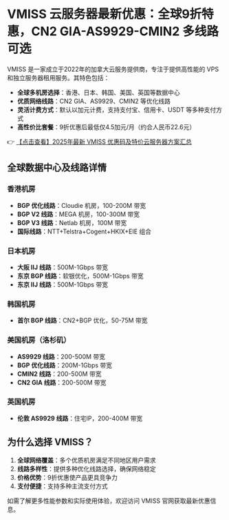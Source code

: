 # VMISS 云服务器最新优惠：全球9折特惠，CN2 GIA-AS9929-CMIN2 多线路可选

VMISS 是一家成立于2022年的加拿大云服务提供商，专注于提供高性能的 VPS 和独立服务器租用服务。其特色包括：

- **全球多机房选择**：香港、日本、韩国、美国、英国等数据中心
- **优质网络线路**：CN2 GIA、AS9929、CMIN2 等优化线路
- **灵活计费方式**：默认以加元计费，支持支付宝、信用卡、USDT 等多种支付方式
- **高性价比套餐**：9折优惠后最低仅4.5加元/月（约合人民币22.6元）

👉 [【点击查看】2025年最新 VMISS 优惠码及特价云服务器方案汇总](https://bit.ly/Vmiss)

## 全球数据中心及线路详情

### 香港机房
- **BGP 优化线路**：Cloudie 机房，100-200M 带宽
- **BGP V2 线路**：MEGA 机房，100-300M 带宽
- **BGP V3 线路**：Netlab 机房，100M 带宽
- **国际线路**：NTT+Telstra+Cogent+HKIX+EIE 组合

### 日本机房
- **大阪 IIJ 线路**：500M-1Gbps 带宽
- **东京 BGP 线路**：软银优化，500M-1Gbps 带宽
- **东京 IIJ 线路**：500M-1Gbps 带宽

### 韩国机房
- **首尔 BGP 线路**：CN2+BGP 优化，50-75M 带宽

### 美国机房（洛杉矶）
- **AS9929 线路**：200-500M 带宽
- **BGP 优化线路**：200M-1Gbps 带宽
- **CMIN2 线路**：200-500M 带宽
- **CN2 GIA 线路**：200-500M 带宽

### 英国机房
- **伦敦 AS9929 线路**：住宅IP，200-400M 带宽

## 为什么选择 VMISS？

1. **全球网络覆盖**：多个优质机房满足不同地区用户需求
2. **线路多样性**：提供多种优化线路选择，确保网络稳定
3. **价格优势**：9折优惠使产品更具竞争力
4. **支付便捷**：支持多种主流支付方式

如需了解更多性能参数和实际使用体验，欢迎访问 VMISS 官网获取最新优惠信息。